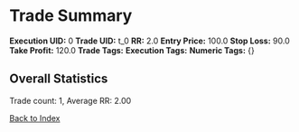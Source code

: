 # Trade Summary

**Execution UID:** 0
**Trade UID:** t_0
**RR:** 2.0
**Entry Price:** 100.0
**Stop Loss:** 90.0
**Take Profit:** 120.0
**Trade Tags:** 
**Execution Tags:** 
**Numeric Tags:** {}

## Overall Statistics
Trade count: 1, Average RR: 2.00

[Back to Index](index.md)
